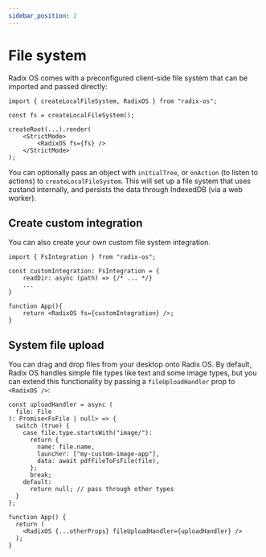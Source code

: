 ```yaml
---
sidebar_position: 2
---
```


# File system

Radix OS comes with a preconfigured client-side file system that can be imported and passed directly:

```tsx
import { createLocalFileSystem, RadixOS } from "radix-os";

const fs = createLocalFileSystem();

createRoot(...).render(
    <StrictMode>
        <RadixOS fs={fs} />
    </StrictMode>
);
```

You can optionally pass an object with `initialTree`, or `onAction` (to listen to actions) to `createLocalFileSystem`. This will set up a file system that uses zustand internally, and persists the data through IndexedDB (via a web worker).

## Create custom integration

You can also create your own custom file system integration.

```tsx
import { FsIntegration } from "radix-os";

const customIntegration: FsIntegration = {
    readDir: async (path) => {/* ... */}
    ...
}

function App(){
    return <RadixOS fs={customIntegration} />;
}
```

## System file upload

You can drag and drop files from your desktop onto Radix OS. By default, Radix OS handles simple file types like text and some image types, but you can extend this functionality by passing a `fileUploadHandler` prop to `<RadixOS />`:

```tsx
const uploadHandler = async (
  file: File
): Promise<FsFile | null> => {
  switch (true) {
    case file.type.startsWith("image/"):
      return {
        name: file.name,
        launcher: ["my-custom-image-app"],
        data: await pdfFileToFsFile(file),
      };
      break;
    default:
      return null; // pass through other types
  }
};

function App() {
  return (
    <RadixOS {...otherProps} fileUploadHandler={uploadHandler} />
  );
}
```
